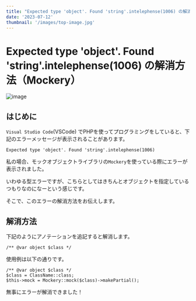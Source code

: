 ```yaml
---
title: "Expected type 'object'. Found 'string'.intelephense(1006) の解消方法（Mockery）"
date: '2023-07-12'
thumbnail: '/images/top-image.jpg'
---
```


# Expected type 'object'. Found 'string'.intelephense(1006) の解消方法（Mockery）

![image](/images/top-image.jpg)

## はじめに

`Visual Studio Code`(VSCode) でPHPを使ってプログラミングをしていると、下記のエラーメッセージが表示されることがあります。

```log:エラーメッセージ
Expected type 'object'. Found 'string'.intelephense(1006)
```

私の場合、モックオブジェクトライブラリの`Mockery`を使っている際にエラーが表示されました。

いわゆる型エラーですが、こちらとしてはきちんとオブジェクトを指定しているつもりなのになーという感じです。

そこで、このエラーの解消方法をお伝えします。

## 解消方法

下記のようにアノテーションを追記すると解消します。

```php:PHPファイル内
/** @var object $class */
```

使用例は以下の通りです。

```php:PHPファイル内
/** @var object $class */
$class = ClassName::class;
$this->mock = Mockery::mock($class)->makePartial();
```

無事にエラーが解消できました！
